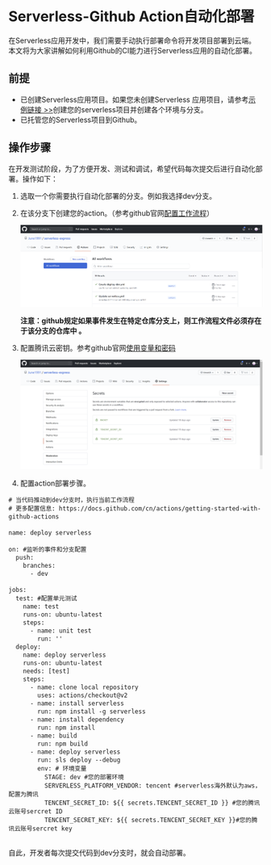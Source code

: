 #  Serverless-Github Action自动化部署 

在Serverless应用开发中，我们需要手动执行部署命令将开发项目部署到云端。本文将为大家讲解如何利用Github的CI能力进行Serverless应用的自动化部署。

## 前提

- 已创建Serverless应用项目。如果您未创建Serverless 应用项目，请参考[示例链接 >>](https://github.com/June1991/serverless-express)创建您的serverless项目并创建各个环境与分支。
- 已托管您的Serverless项目到Github。

## 操作步骤

在开发测试阶段，为了方便开发、测试和调试，希望代码每次提交后进行自动化部署。操作如下：

1. 选取一个你需要执行自动化部署的分支。例如我选择dev分支。

2. 在该分支下创建您的action。（参考github官网[配置工作流程](https://docs.github.com/cn/actions/configuring-and-managing-workflows/configuring-a-workflow)）  

   ![1596438834138](https://github.com/June1991/serverless-express/blob/master/doc/img/1596438834138.png)

   **注意：github规定如果事件发生在特定仓库分支上，则工作流程文件必须存在于该分支的仓库中 。**

3. 配置腾讯云密钥。参考github官网[使用变量和密码](https://docs.github.com/cn/actions/configuring-and-managing-workflows/using-variables-and-secrets-in-a-workflow)

   ![1596439648697](https://github.com/June1991/serverless-express/blob/master/doc/img/1596439648697.png)

4. 配置action部署步骤。

```
# 当代码推动到dev分支时，执行当前工作流程
# 更多配置信息: https://docs.github.com/cn/actions/getting-started-with-github-actions

name: deploy serverless

on: #监听的事件和分支配置
  push:
    branches:
      - dev 
  
jobs:
  test: #配置单元测试
    name: test
    runs-on: ubuntu-latest
    steps:
      - name: unit test
        run: '' 
  deploy:
    name: deploy serverless
    runs-on: ubuntu-latest
    needs: [test]
    steps:
      - name: clone local repository
        uses: actions/checkout@v2
      - name: install serverless
        run: npm install -g serverless
      - name: install dependency
        run: npm install
      - name: build
        run: npm build
      - name: deploy serverless
        run: sls deploy --debug
        env: # 环境变量
          STAGE: dev #您的部署环境
          SERVERLESS_PLATFORM_VENDOR: tencent #serverless海外默认为aws，配置为腾讯
          TENCENT_SECRET_ID: ${{ secrets.TENCENT_SECRET_ID }} #您的腾讯云账号sercret ID
          TENCENT_SECRET_KEY: ${{ secrets.TENCENT_SECRET_KEY }}#您的腾讯云账号sercret key
          
```

自此，开发者每次提交代码到dev分支时，就会自动部署。